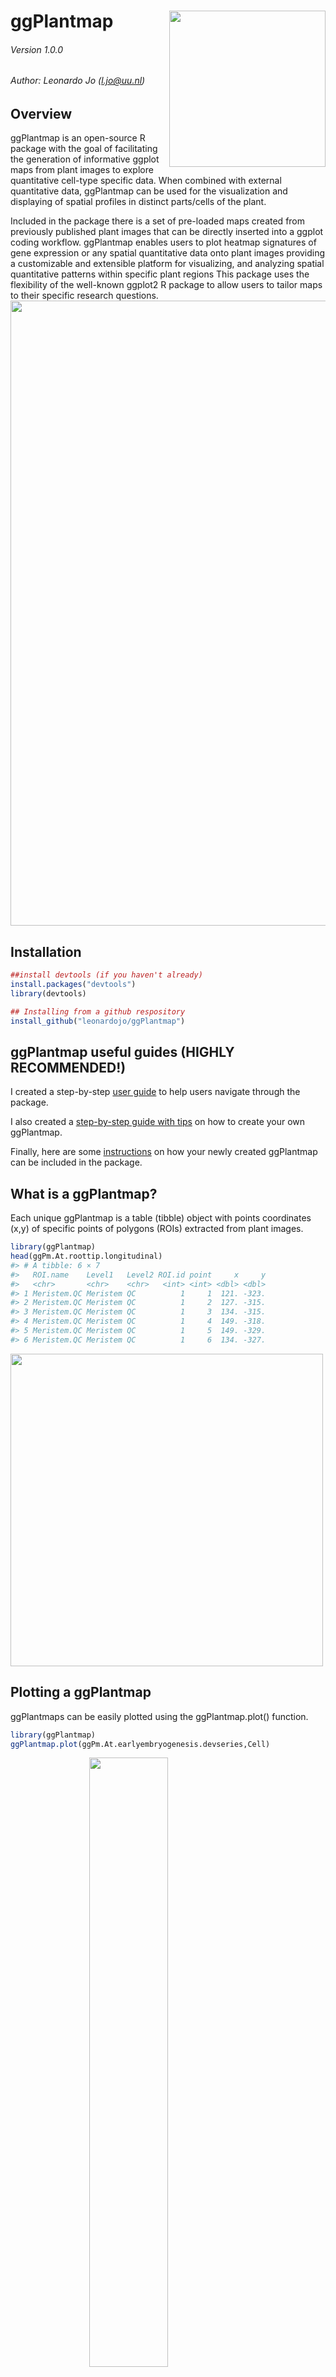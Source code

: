 
# ggPlantmap <img src="man/figures/hex.png" align="right" height="250"/>

###### Version 1.0.0

###### Author: Leonardo Jo (<l.jo@uu.nl>)

<!-- badges: start -->
<!-- badges: end -->

## Overview

ggPlantmap is an open-source R package with the goal of facilitating the
generation of informative ggplot maps from plant images to explore
quantitative cell-type specific data. When combined with external
quantitative data, ggPlantmap can be used for the visualization and
displaying of spatial profiles in distinct parts/cells of the plant.

Included in the package there is a set of pre-loaded maps created from
previously published plant images that can be directly inserted into a
ggplot coding workflow. ggPlantmap enables users to plot heatmap
signatures of gene expression or any spatial quantitative data onto
plant images providing a customizable and extensible platform for
visualizing, and analyzing spatial quantitative patterns within specific
plant regions This package uses the flexibility of the well-known
ggplot2 R package to allow users to tailor maps to their specific
research questions.
<img src="man/figures/ggPlantmap.example.jpg" align="center" width="1000"/>

## Installation

``` r
##install devtools (if you haven't already)
install.packages("devtools")
library(devtools)

## Installing from a github respository
install_github("leonardojo/ggPlantmap")
```

## ggPlantmap useful guides (HIGHLY RECOMMENDED!)

I created a step-by-step [user
guide](https://github.com/leonardojo/ggPlantmap/blob/main/ggPlantmap.userguide.md)
to help users navigate through the package.

I also created a [step-by-step guide with
tips](https://github.com/leonardojo/ggPlantmap/blob/main/TutorialforXMLfile.pdf)
on how to create your own ggPlantmap.

Finally, here are some
[instructions](https://github.com/leonardojo/ggPlantmap/blob/main/contributetoggPlantmap.md)
on how your newly created ggPlantmap can be included in the package.

## What is a ggPlantmap?

Each unique ggPlantmap is a table (tibble) object with points
coordinates (x,y) of specific points of polygons (ROIs) extracted from
plant images.

``` r
library(ggPlantmap)
head(ggPm.At.roottip.longitudinal)
#> # A tibble: 6 × 7
#>   ROI.name    Level1   Level2 ROI.id point     x     y
#>   <chr>       <chr>    <chr>   <int> <int> <dbl> <dbl>
#> 1 Meristem.QC Meristem QC          1     1  121. -323.
#> 2 Meristem.QC Meristem QC          1     2  127. -315.
#> 3 Meristem.QC Meristem QC          1     3  134. -315.
#> 4 Meristem.QC Meristem QC          1     4  149. -318.
#> 5 Meristem.QC Meristem QC          1     5  149. -329.
#> 6 Meristem.QC Meristem QC          1     6  134. -327.
```

<img src="man/figures/guide/Slide6.JPG" align="center" height="500"/>

## Plotting a ggPlantmap

ggPlantmaps can be easily plotted using the ggPlantmap.plot() function.

``` r
library(ggPlantmap)
ggPlantmap.plot(ggPm.At.earlyembryogenesis.devseries,Cell)
```

<img src="man/figures/README-unnamed-chunk-4-1.png" width="50%" style="display: block; margin: auto;" />

``` r
ggPlantmap.plot(ggPm.At.roottip.longitudinal,Level1)
```

<img src="man/figures/README-unnamed-chunk-4-2.png" width="50%" style="display: block; margin: auto;" />

## Pre-loaded ggPlantmaps

The package contain a series of pre-loaded ggPlantmaps created from
previously published plant images. I hope to update the package with the
contribution of the plant research community.

``` r
library(ggPlantmap)
ggPm.summary
#> # A tibble: 16 × 9
#>    ggPlantmap.name   Species Tissue Type  Descr…¹ Layers Image…² Made.by Conta…³
#>    <chr>             <chr>   <chr>  <chr> <chr>   <chr>  <chr>   <chr>   <chr>  
#>  1 ggPm.At.roottip.… Arabid… root   cros… Cross-… Cells  https:… Leonar… jo.leo…
#>  2 ggPm.At.roottip.… Arabid… root   long… Longit… Cells  https:… Leonar… jo.leo…
#>  3 ggPm.At.3weekros… Arabid… roset… top … Top vi… Leaves https:… Leonar… jo.leo…
#>  4 ggPm.At.leafepid… Arabid… leaf … top … Top vi… Cells  https:… Leonar… jo.leo…
#>  5 ggPm.At.leaf.cro… Arabid… leaves cros… Cross-… Cells  https:… Leonar… jo.leo…
#>  6 ggPm.At.seed.dev… Arabid… seed   deve… Diagra… Cells… https:… Leonar… jo.leo…
#>  7 ggPm.At.earlyemb… Arabid… embryo deve… Diagra… Cells… https:… Leonar… jo.leo…
#>  8 ggPm.At.shootape… Arabid… shoot… long… Diagra… Layer… https:… Leonar… jo.leo…
#>  9 ggPm.At.inflores… Arabid… inflo… cros… Cross-… Cells  https:… Leonar… jo.leo…
#> 10 ggPm.Sl.root.cro… Solanu… root   cros… Cross-… Cells  https:… Leonar… jo.leo…
#> 11 ggPm.At.leaf.top… Arabid… leaf   top … Top vi… Leaves http:/… Leonar… jo.leo…
#> 12 ggPm.At.rootelon… Arabid… root … long… Longit… Cells  https:… Leonar… jo.leo…
#> 13 ggPm.At.rootmatu… Arabid… root … cros… Cross-… Cells  https:… Leonar… jo.leo…
#> 14 ggPm.At.flower.d… Arabid… flower diag… Diagra… Tissu… Taiz, … Leonar… jo.leo…
#> 15 ggPm.At.lateralr… Arabid… later… deve… Diagra… Cells… https:… Leonar… jo.leo…
#> 16 ggPm.Ms.root.cro… Medica… root   cros… Cross-… Cells  Unpubl… Leonar… jo.leo…
#> # … with abbreviated variable names ¹​Description, ²​Image.Reference,
#> #   ³​Contact.Info
```

<img src="man/figures/ggPm.someexamples.jpg" align="center" height="500"/>

## Color mapping

These maps can be easily loaded into a ggplot coding environment and
their color mapping changed based on the distinct layer classification
of each ggPlantmap.

<img src="man/figures/README-unnamed-chunk-6-1.png" width="50%" style="display: block; margin: auto;" />

<img src="man/figures/README-unnamed-chunk-7-1.png" width="50%" style="display: block; margin: auto;" />

## Overlaying external quantitative data into a ggPlantmap

With ggPlantmap you can overlay quantitative data into your ggPlantmap
to visualize it as sort of a heatmap. To do so, you will need another
table that contains quantitative data attributed to your ROIs.
<img src="man/figures/guide/Slide7.JPG" align="center" width="1200"/><br />

This approach can be very helpful for R Shiny app developers to create
web interactive tools to visualize quantitative data in plant cell or
structures.

Some examples of heatmaps generated from available published data:
<img src="man/figures/README-Slide2.PNG" align="center" width="1000"/><br />
<img src="man/figures/README-Slide3.PNG" align="center" width="1000"/><br />

## Is ggPlantmap only usefull for molecular expression data?

Not at all. ggPlantmap can also be used to produce many other type of
plots. Essentially anything that you can trace, you can create! Be
creative! I hope to build a community where people explore the usage of
ggPlantmap for the communication of Plant science.

<img src="man/figures/README-Slide4.PNG" align="center" width="1000"/><br />

## How can I create my own ggPlantmap?

The principle of creating a ggPlantmap is fairly simple. We generate a
list of ROIs (region of interests) in the Icy open-source software
(<https://icy.bioimageanalysis.org/>) from any plant image. These ROIs
are saved as XML files and later be converted into ggPlantmaps with the
XML.to.ggPlantmap() function. [We created step-by-step guide with
tips](https://github.com/leonardojo/ggPlantmap/blob/main/TutorialforXMLfile.pdf)
on how to generate xml images from plant images.

<img src="man/figures/README-Slide1.PNG" align="center" width="800"/>

``` r
new.ggPlantmap <- XML.to.ggPlantmap("data/ggPm.sample.xml")
ggPlantmap.plot(new.ggPlantmap,ROI.name)
```

<img src="man/figures/README-unnamed-chunk-8-1.png" width="50%" />

## Can my ggPlantmap be included in the package?

YES!!! Any Plant map can be included in the package. Here are some
[instructions](https://github.com/leonardojo/ggPlantmap/blob/main/contributetoggPlantmap.md)
on how your newly created ggPlantmap can be included in the package.

If you create one, please email me (<l.jo@uu.nl>) your ggPlantmap as
tab-delimited table and I’ll make sure to include in the package. You
will be credited and your information will be displayed in the summary
file. I really hope this becomes an organic package with the
contribution of the plant research community.

## Acknowledgements

I would like to acknowledge Kaisa Kajala, Lisa Oskam, Monica Garcia
Gomez, Pierre Gautrat and Kyra van der Velde for testing ggPlantmap. I
also would like to acknowledge Andres Romanowski for providing some data
for the initial tests of ggPlantmap.

## How to cite

### Pre-print

Leonardo Jo, Kaisa Kajala. ggPlantmap: an R package for the graphic
mapping of plant images. Authorea. September 21, 2023. DOI:
10.22541/au.169531385.58441696/v1
